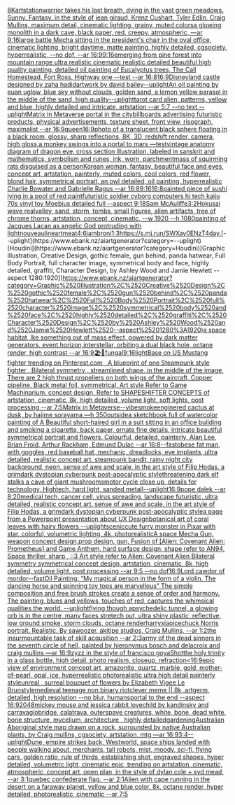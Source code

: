 [8K](https://www.ebank.nz/aiartgenerator?category=8K)[artstation](https://www.ebank.nz/aiartgenerator?category=artstation)[warrior takes his last breath, dying in the vast green meadows. Sunny. Fantasy. in the style of jean giraud, Krenz Cushart, Tyler Edlin, Craig Mullins, maximum detail, cinematic lighting, grainy, muted colors](https://www.ebank.nz/aiartgenerator?category=warrior%2520takes%2520his%2520last%2520breath%2C%2520dying%2520in%2520the%2520vast%2520green%2520meadows.%2520Sunny.%2520Fantasy.%2520in%2520the%2520style%2520of%2520jean%2520giraud%2C%2520Krenz%2520Cushart%2C%2520Tyler%2520Edlin%2C%2520Craig%2520Mullins%2C%2520maximum%2520detail%2C%2520cinematic%2520lighting%2C%2520grainy%2C%2520muted%2520colors)[a glowing monolith in a dark cave, black paper, red, creepy, atmospheric, —ar 9:16](https://www.ebank.nz/aiartgenerator?category=a%2520glowing%2520monolith%2520in%2520a%2520dark%2520cave%2C%2520black%2520paper%2C%2520red%2C%2520creepy%2C%2520atmospheric%2C%2520%E2%80%94ar%25209%3A16)[large battle Mecha sitting in the president's chair in the oval office, cinematic lighting, bright daytime, matte painting, highly detailed, cgsociety, hyperrealistic, --no dof, --ar 16:9](https://www.ebank.nz/aiartgenerator?category=large%2520battle%2520Mecha%2520sitting%2520in%2520the%2520president%27s%2520chair%2520in%2520the%2520oval%2520office%2C%2520cinematic%2520lighting%2C%2520bright%2520daytime%2C%2520matte%2520painting%2C%2520highly%2520detailed%2C%2520cgsociety%2C%2520hyperrealistic%2C%2520--no%2520dof%2C%2520--ar%252016%3A9)[9:16](https://www.ebank.nz/aiartgenerator?category=9%3A16)[emerging from pine forest into mountain range ultra realistic cinematic realistic detailed beautiful high quality painting, detailed oil painting of Eucalyptus trees, The Call Homestead, Fort Ross, Highway one --test --ar 16:8](https://www.ebank.nz/aiartgenerator?category=emerging%2520from%2520pine%2520forest%2520into%2520mountain%2520range%2520ultra%2520realistic%2520cinematic%2520realistic%2520detailed%2520beautiful%2520high%2520quality%2520painting%2C%2520detailed%2520oil%2520painting%2520of%2520Eucalyptus%2520trees%2C%2520The%2520Call%2520Homestead%2C%2520Fort%2520Ross%2C%2520Highway%2520one%2520--test%2520--ar%252016%3A8)[16:9](https://www.ebank.nz/aiartgenerator?category=16%3A9)[Disneyland castle designed by zaha hadid](https://www.ebank.nz/aiartgenerator?category=Disneyland%2520castle%2520designed%2520by%2520zaha%2520hadid)[artwork by david bailey](https://www.ebank.nz/aiartgenerator?category=artwork%2520by%2520david%2520bailey)[--uplight](https://www.ebank.nz/aiartgenerator?category=--uplight)[An oil painting by euan uglow, blue sky without clouds, golden sand, a lemon yellow parasol in the middle of the sand, high quality](https://www.ebank.nz/aiartgenerator?category=An%2520oil%2520painting%2520by%2520euan%2520uglow%2C%2520blue%2520sky%2520without%2520clouds%2C%2520golden%2520sand%2C%2520a%2520lemon%2520yellow%2520parasol%2520in%2520the%2520middle%2520of%2520the%2520sand%2C%2520high%2520quality)[--uplight](https://www.ebank.nz/aiartgenerator?category=--uplight)[tarot card alien, patterns, yellow and blue, highly detailed and intricate, artstation --ar 5:7 --no text --uplight](https://www.ebank.nz/aiartgenerator?category=tarot%2520card%2520alien%2C%2520patterns%2C%2520yellow%2520and%2520blue%2C%2520highly%2520detailed%2520and%2520intricate%2C%2520artstation%2520--ar%25205%3A7%2520--no%2520text%2520--uplight)[Matrix in Metaverse portal in the city](https://www.ebank.nz/aiartgenerator?category=Matrix%2520in%2520Metaverse%2520portal%2520in%2520the%2520city)[billboards advertising futuristic products, physical advertisements, texture sheet, front view, risograph, maximalist --ar 16:9](https://www.ebank.nz/aiartgenerator?category=billboards%2520advertising%2520futuristic%2520products%2C%2520physical%2520advertisements%2C%2520texture%2520sheet%2C%2520front%2520view%2C%2520risograph%2C%2520maximalist%2520--ar%252016%3A9)[queen](https://www.ebank.nz/aiartgenerator?category=queen)[16:9](https://www.ebank.nz/aiartgenerator?category=16%3A9)[photo of a translucent black sphere floating in a black room, glossy, sharp reflections, 8K, 3D, redshift render, camera, high gloss,](https://www.ebank.nz/aiartgenerator?category=photo%2520of%2520a%2520translucent%2520black%2520sphere%2520floating%2520in%2520a%2520black%2520room%2C%2520glossy%2C%2520sharp%2520reflections%2C%25208K%2C%25203D%2C%2520redshift%2520render%2C%2520camera%2C%2520high%2520gloss%2C)[a monkey swings into a portal to mars —test](https://www.ebank.nz/aiartgenerator?category=a%2520monkey%2520swings%2520into%2520a%2520portal%2520to%2520mars%2520%E2%80%94test)[vintage anatomy diagram of dragon eye, cross section illustration, labeled in sanskrit and mathematics, symbolism and runes, ink, worn, parchment](https://www.ebank.nz/aiartgenerator?category=vintage%2520anatomy%2520diagram%2520of%2520dragon%2520eye%2C%2520cross%2520section%2520illustration%2C%2520labeled%2520in%2520sanskrit%2520and%2520mathematics%2C%2520symbolism%2520and%2520runes%2C%2520ink%2C%2520worn%2C%2520parchment)[mass of squirming rats disguised as a person](https://www.ebank.nz/aiartgenerator?category=mass%2520of%2520squirming%2520rats%2520disguised%2520as%2520a%2520person)[Korean woman, fantasy, beautiful face and eyes, concept art, artstation, painterly, muted colors, cool colors, red flower, blond hair, symmetrical portrait, an owl detailed, oil painting, hyperrealistic Charlie Bowater and Gabrielle Ragus --ar 16:8](https://www.ebank.nz/aiartgenerator?category=Korean%2520woman%2C%2520fantasy%2C%2520beautiful%2520face%2520and%2520eyes%2C%2520concept%2520art%2C%2520artstation%2C%2520painterly%2C%2520muted%2520colors%2C%2520cool%2520colors%2C%2520red%2520flower%2C%2520blond%2520hair%2C%2520symmetrical%2520portrait%2C%2520an%2520owl%2520detailed%2C%2520oil%2520painting%2C%2520hyperrealistic%2520Charlie%2520Bowater%2520and%2520Gabrielle%2520Ragus%2520--ar%252016%3A8)[9:16](https://www.ebank.nz/aiartgenerator?category=9%3A16)[16:8](https://www.ebank.nz/aiartgenerator?category=16%3A8)[painted piece of sushi lying in a pool of red paint](https://www.ebank.nz/aiartgenerator?category=painted%2520piece%2520of%2520sushi%2520lying%2520in%2520a%2520pool%2520of%2520red%2520paint)[futuristic soldier cyborg computers hi tech kaiju 70s vinyl toy Moebius detailed full --aspect 9:18](https://www.ebank.nz/aiartgenerator?category=futuristic%2520soldier%2520cyborg%2520computers%2520hi%2520tech%2520kaiju%252070s%2520vinyl%2520toy%2520Moebius%2520detailed%2520full%2520--aspect%25209%3A18)[](https://www.ebank.nz/aiartgenerator?category=)[Sam McAuliffe](https://www.ebank.nz/aiartgenerator?category=Sam%2520McAuliffe)[3:2](https://www.ebank.nz/aiartgenerator?category=3%3A2)[Hokusai wave real](https://www.ebank.nz/aiartgenerator?category=Hokusai%2520wave%2520real)[valley, sand, storm, tombs, small figures, alien artifacts, tree of chrome thorns, artstation, concept, cinematic, --w 1920 --h 1080](https://www.ebank.nz/aiartgenerator?category=valley%2C%2520sand%2C%2520storm%2C%2520tombs%2C%2520small%2520figures%2C%2520alien%2520artifacts%2C%2520tree%2520of%2520chrome%2520thorns%2C%2520artstation%2C%2520concept%2C%2520cinematic%2C%2520--w%25201920%2520--h%25201080)[painting of Jacques Lacan as angelic God protruding with light](https://www.ebank.nz/aiartgenerator?category=painting%2520of%2520Jacques%2520Lacan%2520as%2520angelic%2520God%2520protruding%2520with%2520light)[nouveau](https://www.ebank.nz/aiartgenerator?category=nouveau)[lineart](https://www.ebank.nz/aiartgenerator?category=lineart)[meat](https://www.ebank.nz/aiartgenerator?category=meat)[4:6](https://www.ebank.nz/aiartgenerator?category=4%3A6)[jambroni](https://www.ebank.nz/aiartgenerator?category=jambroni)[1:3](https://www.ebank.nz/aiartgenerator?category=1%3A3)[<https://s.mj.run/SWXay0ENzT4>](https://www.ebank.nz/aiartgenerator?category=%3Chttps%3A//s.mj.run/SWXay0ENzT4%3E)[day.](https://www.ebank.nz/aiartgenerator?category=day.)[--uplight](https://www.ebank.nz/aiartgenerator?category=--uplight)[Houdini](https://www.ebank.nz/aiartgenerator?category=Houdini)[Graphic Illustration, Creative Design, gothic female, gun behind, panda hatwear, Full Body Portrait, full character image, symmetrical body and face, highly detailed, graffiti, Character Design, by Ashley Wood and Jamie Hewlett --aspect 1280:1920](https://www.ebank.nz/aiartgenerator?category=Graphic%2520Illustration%2C%2520Creative%2520Design%2C%2520gothic%2520female%2C%2520gun%2520behind%2C%2520panda%2520hatwear%2C%2520Full%2520Body%2520Portrait%2C%2520full%2520character%2520image%2C%2520symmetrical%2520body%2520and%2520face%2C%2520highly%2520detailed%2C%2520graffiti%2C%2520Character%2520Design%2C%2520by%2520Ashley%2520Wood%2520and%2520Jamie%2520Hewlett%2520--aspect%25201280%3A1920)[a space habitat, lke something out of mass effect, powered by dark matter generators, event horizon,interstellar, orbiting a dual black hole, octane render, high contrast --ar 16:9](https://www.ebank.nz/aiartgenerator?category=a%2520space%2520habitat%2C%2520lke%2520something%2520out%2520of%2520mass%2520effect%2C%2520powered%2520by%2520dark%2520matter%2520generators%2C%2520event%2520horizon%2Cinterstellar%2C%2520orbiting%2520a%2520dual%2520black%2520hole%2C%2520octane%2520render%2C%2520high%2520contrast%2520--ar%252016%3A9)[🏖🦑](https://www.ebank.nz/aiartgenerator?category=%F0%9F%8F%96%F0%9F%A6%91)[fungal](https://www.ebank.nz/aiartgenerator?category=fungal)[9:16](https://www.ebank.nz/aiartgenerator?category=9%3A16)[light](https://www.ebank.nz/aiartgenerator?category=light)[Base on US Mustang fighter trending on Pinterest.com , A blueprint of one Steampunk style fighter , Bilateral symmetry , streamlined shape, in the middle of the image,  There are 2 high thrust propellers on both wings of the aircraft, Copper pipeline,  Black metal foil, symmetrical,  Art style Refer to Game Machinarium.  concept design, Refer to SHAPESHIFTER CONCEPTS  of artstation, cinematic,  8k, high detailed,  volume light,  soft lights,  post processing    --ar 7:5](https://www.ebank.nz/aiartgenerator?category=Base%2520on%2520US%2520Mustang%2520fighter%2520trending%2520on%2520Pinterest.com%2520%2C%2520A%2520blueprint%2520of%2520one%2520Steampunk%2520style%2520fighter%2520%2C%2520Bilateral%2520symmetry%2520%2C%2520streamlined%2520shape%2C%2520in%2520the%2520middle%2520of%2520the%2520image%2C%2520%2520There%2520are%25202%2520high%2520thrust%2520propellers%2520on%2520both%2520wings%2520of%2520the%2520aircraft%2C%2520Copper%2520pipeline%2C%2520%2520Black%2520metal%2520foil%2C%2520symmetrical%2C%2520%2520Art%2520style%2520Refer%2520to%2520Game%2520Machinarium.%2520%2520concept%2520design%2C%2520Refer%2520to%2520SHAPESHIFTER%2520CONCEPTS%2520%2520of%2520artstation%2C%2520cinematic%2C%2520%25208k%2C%2520high%2520detailed%2C%2520%2520volume%2520light%2C%2520%2520soft%2520lights%2C%2520%2520post%2520processing%2520%2520%2520%2520--ar%25207%3A5)[Matrix in Metaverse](https://www.ebank.nz/aiartgenerator?category=Matrix%2520in%2520Metaverse)[--vibe](https://www.ebank.nz/aiartgenerator?category=--vibe)[smoke](https://www.ebank.nz/aiartgenerator?category=smoke)[engine](https://www.ebank.nz/aiartgenerator?category=engine)[red cactus at dusk, by hajime sorayama —h 350](https://www.ebank.nz/aiartgenerator?category=red%2520cactus%2520at%2520dusk%2C%2520by%2520hajime%2520sorayama%2520%E2%80%94h%2520350)[outside](https://www.ebank.nz/aiartgenerator?category=outside)[a sketchbook full of watercolor painting of A Beautiful short-haired girl in a suit sitting in an office building and smoking a cigarette, back paper, ornate fine details, intricate beautiful symmetrical portrait and flowers. Colourful, detailed, painterly, Alan Lee, Brian Froid, Arthur Rackham, Edmund Dulac --ar 16:8](https://www.ebank.nz/aiartgenerator?category=a%2520sketchbook%2520full%2520of%2520watercolor%2520painting%2520of%2520A%2520Beautiful%2520short-haired%2520girl%2520in%2520a%2520suit%2520sitting%2520in%2520an%2520office%2520building%2520and%2520smoking%2520a%2520cigarette%2C%2520back%2520paper%2C%2520ornate%2520fine%2520details%2C%2520intricate%2520beautiful%2520symmetrical%2520portrait%2520and%2520flowers.%2520Colourful%2C%2520detailed%2C%2520painterly%2C%2520Alan%2520Lee%2C%2520Brian%2520Froid%2C%2520Arthur%2520Rackham%2C%2520Edmund%2520Dulac%2520--ar%252016%3A8)[--fast](https://www.ebank.nz/aiartgenerator?category=--fast)[obese fat man, with goggles, red baseball hat, mechanic, dreadlocks, eye implants, ultra detailed, realistic concept art. steampunk bandit, rainy night city background, neon, sense of awe and scale, in the art style of Filip Hodas, a grimdark dystopian cyberpunk post-apocalyptic style](https://www.ebank.nz/aiartgenerator?category=obese%2520fat%2520man%2C%2520with%2520goggles%2C%2520red%2520baseball%2520hat%2C%2520mechanic%2C%2520dreadlocks%2C%2520eye%2520implants%2C%2520ultra%2520detailed%2C%2520realistic%2520concept%2520art.%2520steampunk%2520bandit%2C%2520rainy%2520night%2520city%2520background%2C%2520neon%2C%2520sense%2520of%2520awe%2520and%2520scale%2C%2520in%2520the%2520art%2520style%2520of%2520Filip%2520Hodas%2C%2520a%2520grimdark%2520dystopian%2520cyberpunk%2520post-apocalyptic%2520style)[threatening dark elf stalks a cave of giant mushrooms](https://www.ebank.nz/aiartgenerator?category=threatening%2520dark%2520elf%2520stalks%2520a%2520cave%2520of%2520giant%2520mushrooms)[motor cycle close up, details for technology, Hightech, hard light, sanded metall](https://www.ebank.nz/aiartgenerator?category=motor%2520cycle%2520close%2520up%2C%2520details%2520for%2520technology%2C%2520Hightech%2C%2520hard%2520light%2C%2520sanded%2520metall)[--uplight](https://www.ebank.nz/aiartgenerator?category=--uplight)[16:9](https://www.ebank.nz/aiartgenerator?category=16%3A9)[pope dalek --ar 8:20](https://www.ebank.nz/aiartgenerator?category=pope%2520dalek%2520--ar%25208%3A20)[medical tech, cancer cell, virus spreading, landscape futuristic, ultra detailed, realistic concept art. sense of awe and scale, in the art style of Filip Hodas, a grimdark dystopian cyberpunk post-apocalyptic style](https://www.ebank.nz/aiartgenerator?category=medical%2520tech%2C%2520cancer%2520cell%2C%2520virus%2520spreading%2C%2520landscape%2520futuristic%2C%2520ultra%2520detailed%2C%2520realistic%2520concept%2520art.%2520sense%2520of%2520awe%2520and%2520scale%2C%2520in%2520the%2520art%2520style%2520of%2520Filip%2520Hodas%2C%2520a%2520grimdark%2520dystopian%2520cyberpunk%2520post-apocalyptic%2520style)[a page from a Powerpoint presentation about UX Design](https://www.ebank.nz/aiartgenerator?category=a%2520page%2520from%2520a%2520Powerpoint%2520presentation%2520about%2520UX%2520Design)[botanical art of coral leaves with hairy flowers --uplight](https://www.ebank.nz/aiartgenerator?category=botanical%2520art%2520of%2520coral%2520leaves%2520with%2520hairy%2520flowers%2520--uplight)[scenic](https://www.ebank.nz/aiartgenerator?category=scenic)[cute furry monster in Pixar with star, colorful, volumetric lighting, 4k, photorealistic](https://www.ebank.nz/aiartgenerator?category=cute%2520furry%2520monster%2520in%2520Pixar%2520with%2520star%2C%2520colorful%2C%2520volumetric%2520lighting%2C%25204k%2C%2520photorealistic)[A space Mecha Gun,  weapon concept design,prop design, gun, Fusion of [Alien: Covenant Alien: Prometheus] and Game Anthem,  hard surface design,   shape refer to AN94,   Space thriller, sharp , ::3  Art style refer to Alien: Covenant Alien   Bilateral symmetry       symmetrical   concept design,  artstation, cinematic,  8k, high detailed,  volume light,  post processing    --ar 9:5   --no dof](https://www.ebank.nz/aiartgenerator?category=A%2520space%2520Mecha%2520Gun%2C%2520%2520weapon%2520concept%2520design%2Cprop%2520design%2C%2520gun%2C%2520Fusion%2520of%2520%5BAlien%3A%2520Covenant%2520Alien%3A%2520Prometheus%5D%2520and%2520Game%2520Anthem%2C%2520%2520hard%2520surface%2520design%2C%2520%2520%2520shape%2520refer%2520to%2520AN94%2C%2520%2520%2520Space%2520thriller%2C%2520sharp%2520%2C%2520%3A%3A3%2520%2520Art%2520style%2520refer%2520to%2520Alien%3A%2520Covenant%2520Alien%2520%2520%2520Bilateral%2520symmetry%2520%2520%2520%2520%2520%2520%2520symmetrical%2520%2520%2520concept%2520design%2C%2520%2520artstation%2C%2520cinematic%2C%2520%25208k%2C%2520high%2520detailed%2C%2520%2520volume%2520light%2C%2520%2520post%2520processing%2520%2520%2520%2520--ar%25209%3A5%2520%2520%2520--no%2520dof)[16:9](https://www.ebank.nz/aiartgenerator?category=16%3A9)[Lord cawdor of mordor](https://www.ebank.nz/aiartgenerator?category=Lord%2520cawdor%2520of%2520mordor)[--fast](https://www.ebank.nz/aiartgenerator?category=--fast)[Oil Painting: “My magical person in the form of a violin. The dancing horse and spinning toy tops are marvellous” The simple composition and free brush strokes create a sense of order and harmony. The painting, blues and yellows, touches of red, captures the whimsical qualities the world. --uplight](https://www.ebank.nz/aiartgenerator?category=Oil%2520Painting%3A%2520%E2%80%9CMy%2520magical%2520person%2520in%2520the%2520form%2520of%2520a%2520violin.%2520The%2520dancing%2520horse%2520and%2520spinning%2520toy%2520tops%2520are%2520marvellous%E2%80%9D%2520The%2520simple%2520composition%2520and%2520free%2520brush%2520strokes%2520create%2520a%2520sense%2520of%2520order%2520and%2520harmony.%2520The%2520painting%2C%2520blues%2520and%2520yellows%2C%2520touches%2520of%2520red%2C%2520captures%2520the%2520whimsical%2520qualities%2520the%2520world.%2520--uplight)[flying though apsychedelic tunnel, a glowing orb is in the centre, many faces stretech out, ultra shiny plastic, reflective, low ground smoke, storm clouds, octane renderharryxiao](https://www.ebank.nz/aiartgenerator?category=flying%2520though%2520apsychedelic%2520tunnel%2C%2520a%2520glowing%2520orb%2520is%2520in%2520the%2520centre%2C%2520many%2520faces%2520stretech%2520out%2C%2520ultra%2520shiny%2520plastic%2C%2520reflective%2C%2520low%2520ground%2520smoke%2C%2520storm%2520clouds%2C%2520octane%2520renderharryxiao)[ice](https://www.ebank.nz/aiartgenerator?category=ice)[chuck Norris portrait. Realistic. By sawoozer, akitipe studios, Craig Mullins, --ar 1:2](https://www.ebank.nz/aiartgenerator?category=chuck%2520Norris%2520portrait.%2520Realistic.%2520By%2520sawoozer%2C%2520akitipe%2520studios%2C%2520Craig%2520Mullins%2C%2520--ar%25201%3A2)[the insurmountable task of skill acqusition --ar 2:3](https://www.ebank.nz/aiartgenerator?category=the%2520insurmountable%2520task%2520of%2520skill%2520acqusition%2520--ar%25202%3A3)[army of the dead sinners in the seventh circle of hell, painted by hieronymus bosch and delacroix and craig mullins —ar 16:9](https://www.ebank.nz/aiartgenerator?category=army%2520of%2520the%2520dead%2520sinners%2520in%2520the%2520seventh%2520circle%2520of%2520hell%2C%2520painted%2520by%2520hieronymus%2520bosch%2520and%2520delacroix%2520and%2520craig%2520mullins%2520%E2%80%94ar%252016%3A9)[zyzz in the style of francisco goya](https://www.ebank.nz/aiartgenerator?category=zyzz%2520in%2520the%2520style%2520of%2520francisco%2520goya)[Shot](https://www.ebank.nz/aiartgenerator?category=Shot)[the holy trinity in a glass bottle, high detail, photo realism, closeup, refraction](https://www.ebank.nz/aiartgenerator?category=the%2520holy%2520trinity%2520in%2520a%2520glass%2520bottle%2C%2520high%2520detail%2C%2520photo%2520realism%2C%2520closeup%2C%2520refraction)[](https://www.ebank.nz/aiartgenerator?category=)[<16:9](https://www.ebank.nz/aiartgenerator?category=%3C16%3A9)[epic view of environment concept art, amazonite, quartz, marble, gold, mother-of-pearl, opal, ice, hyperrealistic photorealistic ultra high detail painterly style](https://www.ebank.nz/aiartgenerator?category=epic%2520view%2520of%2520environment%2520concept%2520art%2C%2520amazonite%2C%2520quartz%2C%2520marble%2C%2520gold%2C%2520mother-of-pearl%2C%2520opal%2C%2520ice%2C%2520hyperrealistic%2520photorealistic%2520ultra%2520high%2520detail%2520painterly%2520style)[unreal , surreal bouquet of flowers by Elizabeth Vigee Le Brun](https://www.ebank.nz/aiartgenerator?category=unreal%2520%2C%2520surreal%2520bouquet%2520of%2520flowers%2520by%2520Elizabeth%2520Vigee%2520Le%2520Brun)[style](https://www.ebank.nz/aiartgenerator?category=style)[medieval teenage non binary riot](https://www.ebank.nz/aiartgenerator?category=medieval%2520teenage%2520non%2520binary%2520riot)[clever meme || 8k, artgerm, detailed, high resolution --no blur, humans](https://www.ebank.nz/aiartgenerator?category=clever%2520meme%2520%7C%7C%25208k%2C%2520artgerm%2C%2520detailed%2C%2520high%2520resolution%2520--no%2520blur%2C%2520humans)[portal to the end --aspect 16:9](https://www.ebank.nz/aiartgenerator?category=portal%2520to%2520the%2520end%2520--aspect%252016%3A9)[2048](https://www.ebank.nz/aiartgenerator?category=2048)[mickey mouse and jessica rabbit lovechild by kandinsky and carravagio](https://www.ebank.nz/aiartgenerator?category=mickey%2520mouse%2520and%2520jessica%2520rabbit%2520lovechild%2520by%2520kandinsky%2520and%2520carravagio)[bridge, calatrava, outerspave creatures, white, bone, dead white, bone structure, mycelium, architecture , highly detailed](https://www.ebank.nz/aiartgenerator?category=bridge%2C%2520calatrava%2C%2520outerspave%2520creatures%2C%2520white%2C%2520bone%2C%2520dead%2520white%2C%2520bone%2520structure%2C%2520mycelium%2C%2520architecture%2520%2C%2520highly%2520detailed)[gardening](https://www.ebank.nz/aiartgenerator?category=gardening)[Australian Aboriginal style map drawn on a rock, surrounded by native Australian plants, by Craig mullins, cgsociety, artstation, mtg —ar 16:9](https://www.ebank.nz/aiartgenerator?category=Australian%2520Aboriginal%2520style%2520map%2520drawn%2520on%2520a%2520rock%2C%2520surrounded%2520by%2520native%2520Australian%2520plants%2C%2520by%2520Craig%2520mullins%2C%2520cgsociety%2C%2520artstation%2C%2520mtg%2520%E2%80%94ar%252016%3A9)[3:4](https://www.ebank.nz/aiartgenerator?category=3%3A4)[--uplight](https://www.ebank.nz/aiartgenerator?category=--uplight)[Dune, empire strikes back, Westworld, space ships landed with people walking about, merchants, tall robots, mist, moody, sci-fi, flying cars, golden ratio, rule of thirds, establishing shot, engraved shapes, hyper detailed, volumetric light, cinematic epic, trending on artstation, cinematic, atmospheric, concept art, open plan, in the style of dylan cole + syd mead, --ar 3:1](https://www.ebank.nz/aiartgenerator?category=Dune%2C%2520empire%2520strikes%2520back%2C%2520Westworld%2C%2520space%2520ships%2520landed%2520with%2520people%2520walking%2520about%2C%2520merchants%2C%2520tall%2520robots%2C%2520mist%2C%2520moody%2C%2520sci-fi%2C%2520flying%2520cars%2C%2520golden%2520ratio%2C%2520rule%2520of%2520thirds%2C%2520establishing%2520shot%2C%2520engraved%2520shapes%2C%2520hyper%2520detailed%2C%2520volumetric%2520light%2C%2520cinematic%2520epic%2C%2520trending%2520on%2520artstation%2C%2520cinematic%2C%2520atmospheric%2C%2520concept%2520art%2C%2520open%2520plan%2C%2520in%2520the%2520style%2520of%2520dylan%2520cole%2520%2B%2520syd%2520mead%2C%2520--ar%25203%3A1)[quebec confederate flag. --ar 2:1](https://www.ebank.nz/aiartgenerator?category=quebec%2520confederate%2520flag.%2520--ar%25202%3A1)[Alien with cape running in the desert on a faraway planet, yellow and blue color, 8k, octane render, hyper detailed, photorealistic, cinematic --ar 7:5](https://www.ebank.nz/aiartgenerator?category=Alien%2520with%2520cape%2520running%2520in%2520the%2520desert%2520on%2520a%2520faraway%2520planet%2C%2520yellow%2520and%2520blue%2520color%2C%25208k%2C%2520octane%2520render%2C%2520hyper%2520detailed%2C%2520photorealistic%2C%2520cinematic%2520--ar%25207%3A5)
